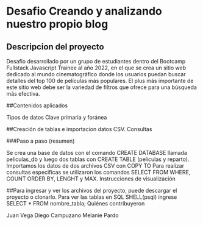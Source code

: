 # Desafio Creando y analizando nuestro propio blog

## Descripcion del proyecto

Desafio desarrollado por un grupo de estudiantes dentro del Bootcamp Fullstack Javascript Trainee al año 2022, en el que se crea un sitio web dedicado al mundo cinematográfico donde los usuarios puedan buscar detalles del top 100 de películas más populares. El plus más importante de este sitio web debe ser la variedad de filtros que ofrece para una búsqueda más efectiva.

##Contenidos aplicados

Tipos de datos
Clave primaria y foránea

##Creación de tablas e importacion datos CSV.
Consultas

###Paso a paso (resumen)

Se crea una base de datos con el comando CREATE DATABASE llamada peliculas_db y luego dos tablas con CREATE TABLE (peliculas y reparto).
Importamos los datos de dos archivos CSV con COPY TO
Para realizar consultas especificas se utilizaron los comandos SELECT FROM WHERE, COUNT ORDER BY, LENGHT y MAX.
Instrucciones de visualización


##Para ingresar y ver los archivos del proyecto, puede descargar el proyecto o clonarlo.
Para ver las tablas en SQL SHELL(psql) ingrese SELECT * FROM nombre_tabla;
Quiénes contribuyeron

Juan Vega
Diego Campuzano
Melanie Pardo
